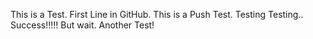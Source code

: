 This is a Test. First Line in GitHub.
This is a Push Test. 
Testing Testing..
Success!!!!! But wait. Another Test!
